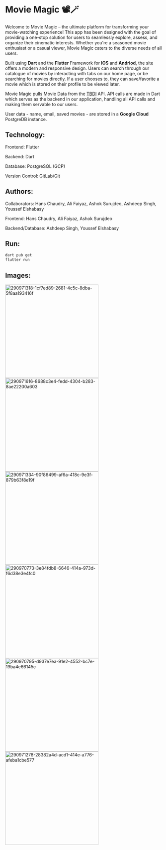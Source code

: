 # Movie Magic 📽🪄

Welcome to Movie Magic – the ultimate platform for transforming your movie-watching experience! This app has been designed with the goal of providing a one-stop solution for users to seamlessly explore, assess, and organize their cinematic interests. Whether you're a seasoned movie enthusiast or a casual viewer, Movie Magic caters to the diverse needs of all users.

Built using **Dart** and the **Flutter** Framework for **IOS** and **Andriod**, the site offers a modern and responsive design. Users can search through our catalogue of movies by interacting with tabs on our home page, or be searching for movies directly. If a user chooses to, they can save/favorite a movie which is stored on their profile to be viewed later. 

Movie Magic pulls Movie Data from the [TBDI](https://www.themoviedb.org/?language=en-US) API. API calls are made in Dart which serves as the backend in our application, handling all API calls and making them servable to our users. 

User data - name, email, saved movies - are stored in a **Google Cloud** PostgreDB instance. 

## Technology:
Frontend: Flutter

Backend: Dart

Database: PostgreSQL (GCP)

Version Control: GitLab/Git

## Authors: 

Collaborators: Hans Chaudry, Ali Faiyaz, Ashok Surujdeo, Ashdeep Singh, Youssef Elshabasy

Frontend: Hans Chaudry, Ali Faiyaz, Ashok Surujdeo

Backend/Database: Ashdeep Singh, Youssef Elshabasy

## Run:

```bash
dart pub get
flutter run
```

## Images: 
<img width="300" alt="290971318-1cf7ed89-2681-4c5c-8dba-5f8aa193416f" src="https://github.com/ashdeep-singh02/MovieMagic/assets/71999538/c9fa9cae-fe9d-45a2-938b-f597e9463296">
<img width="300" alt="290971616-8688c3e4-fedd-4304-b283-8ae22200a603" src="https://github.com/ashdeep-singh02/MovieMagic/assets/71999538/61592015-48ae-4e42-8241-dec8fceb87ab">
<img width="300" alt="290971334-90f86499-af6a-418c-9e3f-879b63f8e19f" src="https://github.com/ashdeep-singh02/MovieMagic/assets/71999538/cfcf645c-3d81-4171-afdd-732c58a49ffa">
<img width="300" alt="290970773-3e84fdb8-6646-414a-973d-f6d38e3e4fc0" src="https://github.com/ashdeep-singh02/MovieMagic/assets/71999538/f323379a-e3b5-4b2a-b8ff-ed67ffb3524d">
<img width="300" alt="290970795-d937e7ea-91e2-4552-bc7e-19ba4e66145c" src="https://github.com/ashdeep-singh02/MovieMagic/assets/71999538/e7ee2ebd-f138-48b0-be40-08634ebab02f">
<img width="300" alt="290971278-28382a4d-acd1-414e-a776-afeba1cbe577" src="https://github.com/ashdeep-singh02/MovieMagic/assets/71999538/06e8f6b3-ecdd-4e23-b18e-779e33f61c98">



